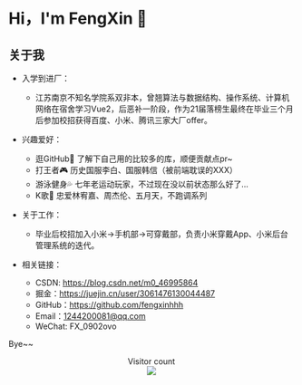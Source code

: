 # Hi，I'm FengXin 👋

## 关于我

- 入学到进厂：
  - 江苏南京不知名学院系双非本，曾翘算法与数据结构、操作系统、计算机网络在宿舍学习Vue2，后恶补一阶段，作为21届落榜生最终在毕业三个月后参加校招获得百度、小米、腾讯三家大厂offer。

- 兴趣爱好：
  - 逛GitHub👀 了解下自己用的比较多的库，顺便贡献点pr~
  - 打王者🎮 历史国服李白、国服韩信（被前端耽误的XXX）
  - 游泳健身💦 七年老运动玩家，不过现在没以前状态那么好了...
  - K歌🎤 忠爱林宥嘉、周杰伦、五月天，不跑调系列
  
- 关于工作：
  - 毕业后校招加入小米->手机部->可穿戴部，负责小米穿戴App、小米后台管理系统的迭代。
  
- 相关链接：
  - CSDN: https://blog.csdn.net/m0_46995864
  - 掘金：https://juejin.cn/user/3061476130044487
  - GitHub：https://github.com/fengxinhhh
  - Email：1244200081@qq.com
  - WeChat: FX_0902ovo

Bye~~

<p align="center"> 
  Visitor count<br>
  <img src="https://profile-counter.glitch.me/fengxinhhh/count.svg" />
</p>

